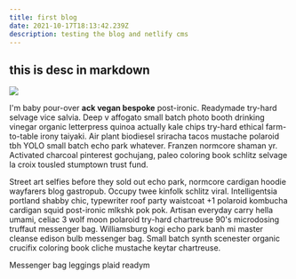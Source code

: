 ```yaml
---
title: first blog
date: 2021-10-17T18:13:42.239Z
description: testing the blog and netlify cms
---
```

## this is desc in markdown

![](https://res.cloudinary.com/dds18bzdy/image/upload/c_scale,w_600/v1615931679/projects/Screenshot_236_stwxjn.webp)

I'm baby pour-over **ack vegan bespoke** post-ironic. Readymade try-hard selvage vice salvia. Deep v affogato small batch photo booth drinking vinegar organic letterpress quinoa actually kale chips try-hard ethical farm-to-table irony taiyaki. Air plant biodiesel sriracha tacos mustache polaroid tbh YOLO small batch echo park whatever. Franzen normcore shaman yr. Activated charcoal pinterest gochujang, paleo coloring book schlitz selvage la croix tousled stumptown trust fund.

Street art selfies before they sold out echo park, normcore cardigan hoodie wayfarers blog gastropub. Occupy twee kinfolk schlitz viral. Intelligentsia portland shabby chic, typewriter roof party waistcoat +1 polaroid kombucha cardigan squid post-ironic mlkshk pok pok. Artisan everyday carry hella umami, celiac 3 wolf moon polaroid try-hard chartreuse 90's microdosing truffaut messenger bag. Williamsburg kogi echo park banh mi master cleanse edison bulb messenger bag. Small batch synth scenester organic crucifix coloring book cliche mustache keytar chartreuse.

Messenger bag leggings plaid readym